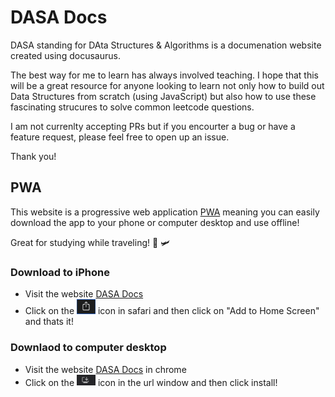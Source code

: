 # DASA Docs

DASA standing for DAta Structures & Algorithms is a documenation website created using docusaurus.

The best way for me to learn has always involved teaching. I hope that this will be a great resource for anyone looking to learn not only how to build out Data Structures from scratch (using JavaScript) but also how to use these fascinating strucures to solve common leetcode questions.

I am not currenlty accepting PRs but if you encourter a bug or have a feature request, please feel free to open up an issue.

Thank you!

## PWA

This website is a progressive web application [PWA](https://developer.mozilla.org/en-US/docs/Web/Progressive_web_apps) meaning you can easily download the app to your phone or computer desktop and use offline!

Great for studying while traveling! 🛫 🛩

### Download to iPhone

- Visit the website [DASA Docs](https://www.dasadocs.com)
- Click on the <img src='/static/img/apple-square-up-arrow.png' width='30' /> icon in safari and then click on "Add to Home Screen" and thats it!

### Downlaod to computer desktop

- Visit the website [DASA Docs](https://www.dasadocs.com) in chrome
- Click on the <img src='/static/img/chrome-box-arrow.png' width='30' /> icon in the url window and then click install!
